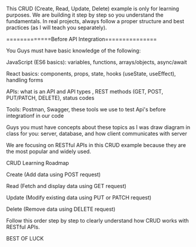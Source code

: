 This CRUD (Create, Read, Update, Delete) example is only for learning purposes. We are building it step by step so you understand the fundamentals.
In real projects, always follow a proper structure and best practices (as I will teach you separately).

=============Before API Integration===============

You Guys must have basic knowledge of the following:

JavaScript (ES6 basics): variables, functions, arrays/objects, async/await

React basics: components, props, state, hooks (useState, useEffect), handling forms

APIs: what is an API and API types , REST methods (GET, POST, PUT/PATCH, DELETE), status codes

Tools: Postman, Swagger, these tools we use to test Api's before integrationf in our code

Guys you must have concepts about these topics as I was draw diagram in class for you: server, database, and how client communicates with server

We are focusing on RESTful APIs in this CRUD example because they are the most popular and widely used.

CRUD Learning Roadmap

Create (Add data using POST request)

Read (Fetch and display data using GET request)

Update (Modify existing data using PUT or PATCH request)

Delete (Remove data using DELETE request)

Follow this order step by step to clearly understand how CRUD works with RESTful APIs.



BEST OF LUCK